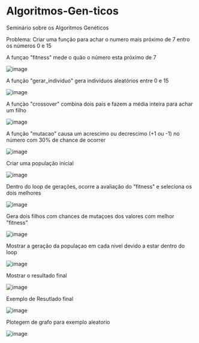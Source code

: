 # Algoritmos-Gen-ticos
Seminário sobre os Algoritmos Genéticos

Problema: Criar uma função para achar o numero mais próximo de 7 entro os números 0 e 15

A funçao "fitness" mede o quão o número esta próximo de 7

![image](https://github.com/user-attachments/assets/f18347cd-cb34-4ce2-955e-2c19a142bc6f)

A função "gerar_individuo" gera indivíduos aleatórios entre 0 e 15

![image](https://github.com/user-attachments/assets/2177fb62-77af-459b-bfe9-f5a0eff9c80a)

A funçào "crossover" combina dois pais e fazem a média inteira para achar um filho

![image](https://github.com/user-attachments/assets/2a60bd57-e9a8-4ccd-b1a5-340c8dcde0a3)

A função "mutacao" causa um acrescimo ou decrescimo (+1 ou -1) no número com 30% de chance de ocorrer

![image](https://github.com/user-attachments/assets/fb3e77ab-bc1c-4469-bd5b-656bcc555f57)

Criar uma população inicial

![image](https://github.com/user-attachments/assets/17842feb-d8f6-4771-aae1-96b44d1dd0e6)


Dentro do loop de gerações, ocorre a avaliação do "fitness" e seleciona os dois melhores

![image](https://github.com/user-attachments/assets/82133f58-b424-4f65-9d67-5612ccd86bc0)

Gera dois filhos com chances de mutaçoes dos valores com melhor "fitness"

![image](https://github.com/user-attachments/assets/90c30c85-4e88-4041-afc1-2fbe4bec83aa)

Mostrar a geração da populaçao em cada nivel devido a estar dentro do loop

![image](https://github.com/user-attachments/assets/24fd453f-5908-4e8f-951d-645d47fccc6c)

Mostrar o resultado final

![image](https://github.com/user-attachments/assets/52d43084-9c56-44f6-9527-adbfa322e400)

Exemplo de Resutlado final

![image](https://github.com/user-attachments/assets/0545becf-c3c4-4c63-91b2-8de811b6edab)

Plotegem de grafo para exemplo aleatorio

![image](https://github.com/user-attachments/assets/6478b0b7-db13-455f-adbf-381851ecd7bc)


